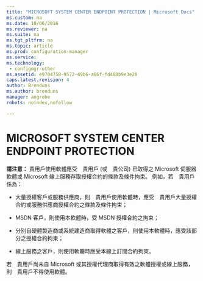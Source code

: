 ```yaml
---
title: "MICROSOFT SYSTEM CENTER ENDPOINT PROTECTION | Microsoft Docs"
ms.custom: na
ms.date: 10/06/2016
ms.reviewer: na
ms.suite: na
ms.tgt_pltfrm: na
ms.topic: article
ms.prod: configuration-manager
ms.service:
ms.technology:
 - configmgr-other
ms.assetid: e9704758-9572-49b6-a66f-fd480b9e3e20
caps.latest.revision: 4
author: Brenduns
ms.author: brenduns
manager: angrobe
robots: noindex,nofollow

---
```

# MICROSOFT SYSTEM CENTER ENDPOINT PROTECTION
**請注意：** 貴用戶使用軟體應受　貴用戶 \(或　貴公司\) 已取得之 Microsoft 伺服器軟體或 Microsoft 線上服務存取授權合約的條款及條件拘束。 例如，若　貴用戶係為：  
  
-   大量授權客戶或服務供應商，則　貴用戶使用軟體時，應受　貴用戶大量授權合約或服務供應商授權合約之條款及條件拘束；  
  
-   MSDN 客戶，則使用本軟體時，受 MSDN 授權合約之拘束；  
  
-   分別自硬體製造商或系統建造商取得軟體之客戶，則使用本軟體時，應受該部分之授權合約拘束；  
  
-   線上服務之客戶，則使用軟體時應受本線上訂閱合約拘束。  
  
 若　貴用戶尚未自 Microsoft 或其授權代理商取得有效之軟體授權或線上服務，則　貴用戶不得使用軟體。
